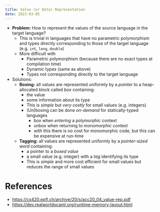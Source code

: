 ```yaml
---
title: Value (or Data) Representation
date: 2023-03-05
---
```


- **Problem:** How to represent the values of the source language in the target language?
  - This is trivial in languages that have no parametric polymorphism and types
    directly corresponding to those of the target language (e.g. `int`, `long`, `double`)
  - More difficult with
    - Parametric polymorphism (because there are no exact types at compilation time)
    - Dynamic types (same as above)
    - Types not corresponding directly to the target language
- Solutions:
  - **Boxing:** all values are represented uniformly by a _pointer_ to a heap-allocated
    block called _box_ containing:
    - the value
    - some information about its type
    - This is _simple_ but _very costly_ for small values (e.g. integers)
    - (Un)boxing can be done _on-demand_ for statically-typed languages
      - box when _entering_ a polymorphic context
      - unbox when returning to _monomorphic_ context
      - with this there is no cost for monomorphic code, but this can be expensive at run-time
  - **Tagging:** all values are represented uniformly by a _pointer-sized word_
    containing:
    - a pointer to a _boxed value_
    - a small value (e.g. integer) with a _tag_ identifying its type
    - This is _simple_ and more cost efficient for small values but reduces
      the range of small values

# References

- https://cs420.epfl.ch/archive/20/s/acc20_04_value-rep.pdf
- https://dev.realworldocaml.org/runtime-memory-layout.html
